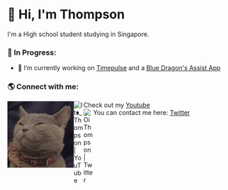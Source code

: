 # 👋 Hi, I'm Thompson

I'm a High school student studying in Singapore.

<!-- ###Completed Projects: -->

### 🚧 In Progress:

-   🔭 I’m currently working on [Timepulse](https://github.com/itsthompson/timepulse) and a [Blue Dragon's Assist App](https://github.com/ItsThompson/Blue-Dragon-Assist-App)

### 🌎 Connect with me:

<a href="https://github.com/ItsThompson"><img align="left" width="150" height="150" src="https://github.com/ItsThompson/ItsThompson/blob/master/Profile%20Picture%20GIF.gif" class="rounded-circle"></a>

-   Check out my [Youtube](https://www.youtube.com/channel/uclekptq5i2yugm9u2tgp4xw)[<img align="left" alt="Its_Thompson | YouTube" width="22px" src="https://cdn.jsdelivr.net/npm/simple-icons@v3/icons/youtube.svg" />](https://www.youtube.com/channel/uclekptq5i2yugm9u2tgp4xw)
-   You can contact me here: [Twitter](https://twitter.com/oithompson)[<img align="left" alt="OiThompson | Twitter" width="22px" src="https://cdn.jsdelivr.net/npm/simple-icons@v3/icons/twitter.svg" />](https://twitter.com/oithompson)
